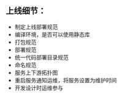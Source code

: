 ## 上线细节：
* 制定上线部署规范
* 编译环境，是否可以使用静态库
* 打包规范
* 部署规范
* 统一代码部署目录规范
* 命名规范
* 服务上下游拓扑图
* 重启服务通知运维，将服务设置为维护时间
* 开发设计时运维参与


